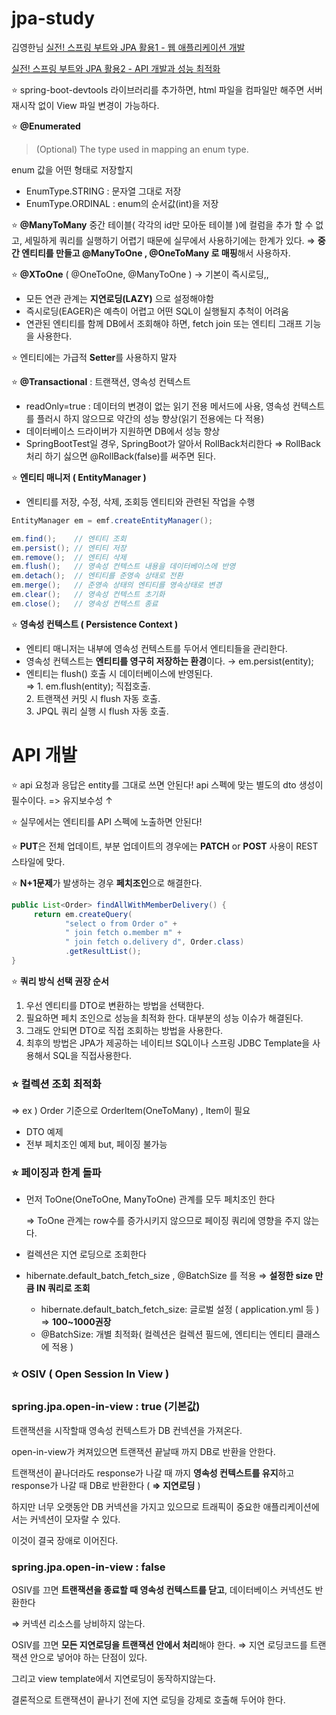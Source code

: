 # jpa-study
김영한님   [실전! 스프링 부트와 JPA 활용1 - 웹 애플리케이션 개발](https://www.inflearn.com/course/%EC%8A%A4%ED%94%84%EB%A7%81%EB%B6%80%ED%8A%B8-JPA-%ED%99%9C%EC%9A%A9-1/dashboard)

[실전! 스프링 부트와 JPA 활용2 - API 개발과 성능 최적화](https://www.inflearn.com/course/%EC%8A%A4%ED%94%84%EB%A7%81%EB%B6%80%ED%8A%B8-JPA-API%EA%B0%9C%EB%B0%9C-%EC%84%B1%EB%8A%A5%EC%B5%9C%EC%A0%81%ED%99%94/dashboard)


⭐  spring-boot-devtools 라이브러리를 추가하면, html 파일을 컴파일만 해주면 서버 재시작 없이
View 파일 변경이 가능하다.


⭐   **@Enumerated**  

>(Optional) The type used in mapping an enum type. 

enum 값을 어떤 형태로 저장할지 
- EnumType.STRING : 문자열 그대로 저장
- EnumType.ORDINAL : enum의 순서값(int)을 저장



⭐  **@ManyToMany**
    중간 테이블( 각각의 id만 모아둔 테이블 )에 컬럼을 추가 할 수 없고, 세밀하게 쿼리를 실행하기 어렵기 때문에 실무에서 사용하기에는 한계가 있다.
 ⇒ **중간 엔티티를 만들고 @ManyToOne , @OneToMany 로 매핑**해서 사용하자.
 
 
 ⭐  **@XToOne** ( @OneToOne, @ManyToOne ) → 기본이 즉시로딩,,

- 모든 연관 관계는 **지연로딩(LAZY)** 으로 설정해야함 
- 즉시로딩(EAGER)은 예측이 어렵고 어떤 SQL이 실행될지 추척이 어려움
- 연관된 엔티티를 함께 DB에서 조회해야 하면, fetch join 또는 엔티티 그래프 기능을 사용한다.

⭐  엔티티에는 가급적 **Setter**를 사용하지 말자

⭐  **@Transactional** : 트랜잭션, 영속성 컨텍스트

- readOnly=true : 데이터의 변경이 없는 읽기 전용 메서드에 사용, 영속성 컨텍스트를 플러시 하지 않으므로 약간의 성능 향상(읽기 전용에는 다 적용)
- 데이터베이스 드라이버가 지원하면 DB에서 성능 향상
- SpringBootTest일 경우,  SpringBoot가 알아서 RollBack처리한다 ⇒ RollBack처리 하기 싫으면 @RollBack(false)를 써주면 된다.

⭐  **엔티티 매니저 ( EntityManager )**

- 엔티티를 저장, 수정, 삭제, 조회등 엔티티와 관련된 작업을 수행

```java
EntityManager em = emf.createEntityManager();

em.find();    // 엔티티 조회
em.persist(); // 엔티티 저장
em.remove();  // 엔티티 삭제
em.flush();   // 영속성 컨텍스트 내용을 데이터베이스에 반영
em.detach();  // 엔티티를 준영속 상태로 전환
em.merge();   // 준영속 상태의 엔티티를 영속상태로 변경
em.clear();   // 영속성 컨텍스트 초기화
em.close();   // 영속성 컨텍스트 종료

```

⭐  **영속성 컨텍스트 ( Persistence Context )**

- 엔티티 매니저는 내부에 영속성 컨텍스트를 두어서 엔티티들을 관리한다.
- 영속성 컨텍스트는 **엔티티를 영구히 저장하는 환경**이다.  →  em.persist(entity);
- 엔티티는 flush() 호출 시 데이터베이스에 반영된다.   
   ⇒  1. em.flush(entity); 직접호출.  
      2. 트랜잭션 커밋 시 flush 자동 호출.    
      3. JPQL 쿼리 실행 시 flush 자동 호출. 


# API 개발

⭐ api 요청과 응답은 entity를 그대로 쓰면 안된다!
   api 스펙에 맞는 별도의 dto 생성이 필수이다. => 유지보수성 ↑

⭐  실무에서는 엔티티를 API 스펙에 노출하면 안된다!

⭐  **PUT**은 전체 업데이트, 부분 업데이트의 경우에는 **PATCH** or **POST** 사용이 REST 스타일에 맞다.

⭐  **N+1문제**가 발생하는 경우 **페치조인**으로 해결한다.

```java
public List<Order> findAllWithMemberDelivery() {
	 return em.createQuery(
			"select o from Order o" +
			" join fetch o.member m" +
			" join fetch o.delivery d", Order.class)
			.getResultList();
}
```

⭐  **쿼리 방식 선택 권장 순서**

1. 우선 엔티티를 DTO로 변환하는 방법을 선택한다.
2. 필요하면 페치 조인으로 성능을 최적화 한다. 대부분의 성능 이슈가 해결된다.
3. 그래도 안되면 DTO로 직접 조회하는 방법을 사용한다.
4. 최후의 방법은 JPA가 제공하는 네이티브 SQL이나 스프링 JDBC Template을 사용해서 SQL을 직접사용한다.

### ⭐  **컬렉션 조회 최적화**

⇒ ex ) Order 기준으로 OrderItem(OneToMany) , Item이 필요

- DTO 예제
- 전부 페치조인 예제 but, 페이징 불가능

### ⭐  **페이징과 한계 돌파**

- 먼저 ToOne(OneToOne, ManyToOne) 관계를 모두 페치조인 한다

    ⇒ ToOne 관계는 row수를 증가시키지 않으므로 페이징 쿼리에 영향을 주지 않는다.

- 컬렉션은 지연 로딩으로 조회한다
- hibernate.default_batch_fetch_size , @BatchSize 를 적용 ⇒ **설정한 size 만큼 IN 쿼리로 조회**
    - hibernate.default_batch_fetch_size: 글로벌 설정 ( application.yml 등 ) ⇒ **100~1000권장**
    - @BatchSize: 개별 최적화( 컬렉션은 컬렉션 필드에, 엔티티는 엔티티 클래스에 적용 )


### ⭐  OSIV ( Open Session In View )

### spring.jpa.open-in-view : true (기본값)

트랜잭션을 시작할때 영속성 컨텍스트가 DB 컨넥션을 가져온다.

open-in-view가 켜져있으면 트랜잭션 끝날때 까지 DB로 반환을 안한다.

트랜잭션이 끝나더라도 response가 나갈 때 까지 **영속성 컨텍스트를 유지**하고 response가 나갈 때 DB로 반환한다 ( **⇒ 지연로딩** )

하지만 너무 오랫동안 DB 커넥션을 가지고 있으므로 트래픽이 중요한 애플리케이션에서는 커넥션이 모자랄 수 있다.

이것이 결국 장애로 이어진다.

### spring.jpa.open-in-view : false

OSIV를 끄면 **트랜잭션을 종료할 때 영속성 컨텍스트를 닫고**, 데이터베이스 커넥션도 반환한다

⇒ 커넥션 리소스를 낭비하지 않는다.

OSIV를 끄면 **모든 지연로딩을 트랜잭션 안에서 처리**해야 한다. ⇒ 지연 로딩코드를 트랜잭션 안으로 넣어야 하는 단점이 있다. 

그리고 view template에서 지연로딩이 동작하지않는다. 

결론적으로 트랜잭션이 끝나기 전에 지연 로딩을 강제로 호출해 두어야 한다.
